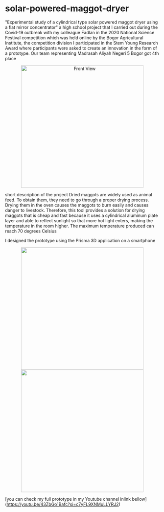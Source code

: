 # solar-powered-maggot-dryer
"Experimental study of a cylindrical type solar powered maggot dryer using a flat mirror concentrator" a high school project that I carried out during the Covid-19 outbreak with my colleague Fadlan in the 2020 National Science Festival competition which was held online by the Bogor Agricultural Institute, the competition division I participated in the Stem Young Research Award where participants were asked to create an innovation in the form of a prototype. Our team representing Madrasah Aliyah Negeri 5 Bogor got 4th place

<p align="center">
    <img src="https://github.com/arutafusain/solar-powered-maggot-dryer/assets/98148350/81751727-b156-457e-996a-445ff9097d98" alt="Front View" width="400" />
</p>

short description of the project
Dried maggots are widely used as animal feed. To obtain them, they need to go through a proper drying process. Drying them in the oven causes the maggots to burn easily and causes danger to livestock. Therefore, this tool provides a solution for drying maggots that is cheap and fast because it uses a cylindrical aluminum plate layer and able to reflect sunlight so that more hot light enters, making the temperature in the room higher. The maximum temperature produced can reach 70 degrees Celsius

I designed the prototype using the Prisma 3D application on a smartphone

<p align="center">
 <img src="https://github.com/arutafusain/solar-powered-maggot-dryer/assets/98148350/928ae6d4-646f-4ac4-9f75-cdba26788f9b" width="400" />
 <img src="https://github.com/arutafusain/solar-powered-maggot-dryer/assets/98148350/5c2fec11-fe83-4f68-b693-9783125bb211" width="400" />
</p>

[you can check my full prototype in my Youtube channel inlink bellow]
(https://youtu.be/43ZbGo1Bafc?si=c7yFL9XNMuLLYRJ2)


